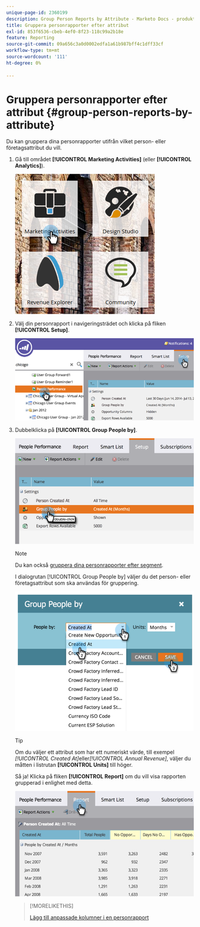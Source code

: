 ```yaml
---
unique-page-id: 2360199
description: Group Person Reports by Attribute - Marketo Docs - produktdokumentation
title: Gruppera personrapporter efter attribut
exl-id: 853f6536-cbeb-4ef0-8f23-118c99a2b18e
feature: Reporting
source-git-commit: 09a656c3a0d0002edfa1a61b987bff4c1dff33cf
workflow-type: tm+mt
source-wordcount: '111'
ht-degree: 0%

---
```


# Gruppera personrapporter efter attribut {#group-person-reports-by-attribute}

Du kan gruppera dina personrapporter utifrån vilket person- eller företagsattribut du vill.

1. Gå till området **[!UICONTROL Marketing Activities]** (eller **[!UICONTROL Analytics]**).

   ![](assets/image2017-3-28-10-3a22-3a53.png)

1. Välj din personrapport i navigeringsträdet och klicka på fliken **[!UICONTROL Setup]**.

   ![](assets/image2017-3-28-11-3a33-3a48.png)

1. Dubbelklicka på **[!UICONTROL Group People by]**.

   ![](assets/image2017-3-28-11-3a34-3a5.png)

   >[!NOTE]
   >
   >Du kan också [gruppera dina personrapporter efter segment](/help/marketo/product-docs/personalization/segmentation-and-snippets/segmentation/group-person-reports-by-segment.md).

   I dialogrutan [!UICONTROL Group People by] väljer du det person- eller företagsattribut som ska användas för gruppering.

   ![](assets/image2017-3-28-11-3a34-3a42.png)

   >[!TIP]
   >
   >Om du väljer ett attribut som har ett numeriskt värde, till exempel _[!UICONTROL Created At]_&#x200B;eller&#x200B;_[!UICONTROL Annual Revenue]_, väljer du måtten i listrutan **[!UICONTROL Units]** till höger.

   Så ja! Klicka på fliken **[!UICONTROL Report]** om du vill visa rapporten grupperad i enlighet med detta.

   ![](assets/image2017-3-28-11-3a35-3a0.png)

   >[!MORELIKETHIS]
   >
   >[Lägg till anpassade kolumner i en personrapport](/help/marketo/product-docs/reporting/basic-reporting/editing-reports/add-custom-columns-to-a-person-report.md)

